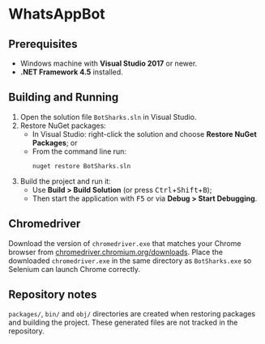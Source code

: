 # WhatsAppBot

## Prerequisites
- Windows machine with **Visual Studio 2017** or newer.
- **.NET Framework 4.5** installed.

## Building and Running
1. Open the solution file `BotSharks.sln` in Visual Studio.
2. Restore NuGet packages:
   - In Visual Studio: right-click the solution and choose **Restore NuGet Packages**; or
   - From the command line run:
     ```
     nuget restore BotSharks.sln
     ```
3. Build the project and run it:
   - Use **Build > Build Solution** (or press <kbd>Ctrl</kbd>+<kbd>Shift</kbd>+<kbd>B</kbd>);
   - Then start the application with <kbd>F5</kbd> or via **Debug > Start Debugging**.

## Chromedriver
Download the version of `chromedriver.exe` that matches your Chrome browser from
[chromedriver.chromium.org/downloads](https://chromedriver.chromium.org/downloads).
Place the downloaded `chromedriver.exe` in the same directory as `BotSharks.exe`
so Selenium can launch Chrome correctly.

## Repository notes
`packages/`, `bin/` and `obj/` directories are created when restoring packages
and building the project. These generated files are not tracked in the
repository.
